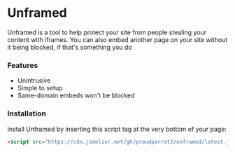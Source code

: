 # Unframed
Unframed is a tool to help protect your site from people stealing your content with iframes. You can also embed another page on your site without it being blocked, if that's something you do

### Features
* Unintrusive
* Simple to setup
* Same-domain embeds won't be blocked

### Installation
Install Unframed by inserting this script tag at the very bottom of your page:
```html
<script src="https://cdn.jsdelivr.net/gh/proudparrot2/unframed/latest.js"></script>
```
